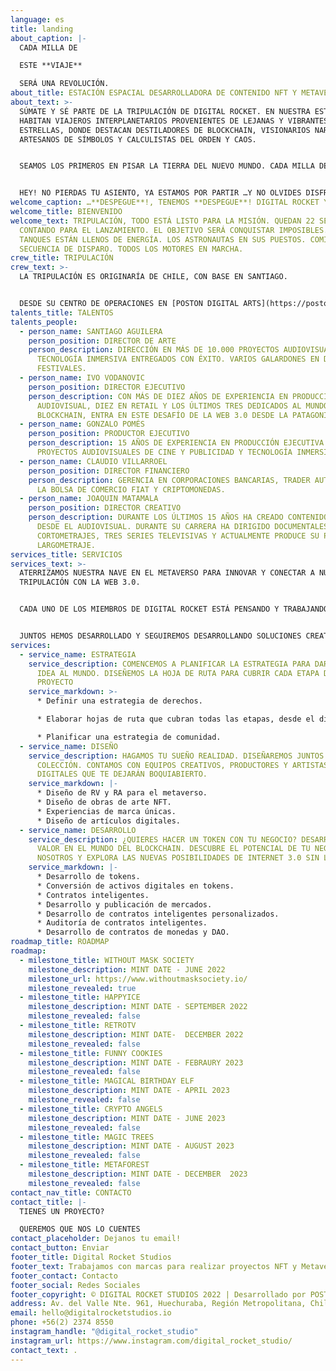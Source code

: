 ```yaml
---
language: es
title: landing
about_caption: |-
  CADA MILLA DE

  ESTE **VIAJE**

  SERÁ UNA REVOLUCIÓN.
about_title: ESTACIÓN ESPACIAL DESARROLLADORA DE CONTENIDO NFT Y METAVERSO
about_text: >-
  SÚMATE Y SÉ PARTE DE LA TRIPULACIÓN DE DIGITAL ROCKET. EN NUESTRA ESTACIÓN
  HABITAN VIAJEROS INTERPLANETARIOS PROVENIENTES DE LEJANAS Y VIBRANTES
  ESTRELLAS, DONDE DESTACAN DESTILADORES DE BLOCKCHAIN, VISIONARIOS NARRADORES,
  ARTESANOS DE SÍMBOLOS Y CALCULISTAS DEL ORDEN Y CAOS.


  SEAMOS LOS PRIMEROS EN PISAR LA TIERRA DEL NUEVO MUNDO. CADA MILLA DE ESTE VIAJE SERÁ UNA REVOLUCIÓN.


  HEY! NO PIERDAS TU ASIENTO, YA ESTAMOS POR PARTIR …Y NO OLVIDES DISFRUTAR DEL PAISAJE… ¿QUÉ DESEA TOMAR?
welcome_caption: …**DESPEGUE**!, TENEMOS **DESPEGUE**! DIGITAL ROCKET YA ESTÁ EN CIELO.
welcome_title: BIENVENIDO
welcome_text: TRIPULACIÓN, TODO ESTÁ LISTO PARA LA MISIÓN. QUEDAN 22 SEGUNDOS Y
  CONTANDO PARA EL LANZAMIENTO. EL OBJETIVO SERÁ CONQUISTAR IMPOSIBLES. LOS
  TANQUES ESTÁN LLENOS DE ENERGÍA. LOS ASTRONAUTAS EN SUS PUESTOS. COMIENZA LA
  SECUENCIA DE DISPARO. TODOS LOS MOTORES EN MARCHA.
crew_title: TRIPULACIÓN
crew_text: >-
  LA TRIPULACIÓN ES ORIGINARÍA DE CHILE, CON BASE EN SANTIAGO. 


  DESDE SU CENTRO DE OPERACIONES EN [POSTON DIGITAL ARTS](https://poston.cl/), HAN CONSTRUIDO EN 20 AÑOS DE HISTORIA UNA EMPRESA SÓLIDA EN EL MUNDO AUDIOVISUAL, TANTO EN PUBLICIDAD COMO EN CINE. HAN LIDERADO PROYECTOS PARA GRANDES MARCAS Y CLIENTES DE TODO EL MUNDO Y ACTUALMENTE ESTÁN LISTOS PARA LA NUEVA AVENTURA QUE SE PRESENTA, EMPRENDER RUMBO AL NUEVO MUNDO. ESE NUEVO MUNDO ESTÁ CONECTADO CON LOS INTERESES QUE TODA LA TRIPULACIÓN VIENE EXPLORANDO DESDE HACE MÁS DE CINCO AÑOS. UN ESPACIO DONDE EL BLOCKCHAIN ES NUESTRO EJE CENTRAL Y NUESTRA MOTIVACIÓN PARA CREAR Y DEJARSE LLEVAR POR LOS MUNDOS QUE PUEDEN VENIR.
talents_title: TALENTOS
talents_people:
  - person_name: SANTIAGO AGUILERA
    person_position: DIRECTOR DE ARTE
    person_description: DIRECCIÓN EN MÁS DE 10.000 PROYECTOS AUDIOVISUALES Y DE
      TECNOLOGÍA INMERSIVA ENTREGADOS CON ÉXITO. VARIOS GALARDONES EN DIVERSOS
      FESTIVALES.
  - person_name: IVO VODANOVIC
    person_position: DIRECTOR EJECUTIVO
    person_description: CON MÁS DE DIEZ AÑOS DE EXPERIENCIA EN PRODUCCIÓN
      AUDIOVISUAL, DIEZ EN RETAIL Y LOS ÚLTIMOS TRES DEDICADOS AL MUNDO
      BLOCKCHAIN, ENTRA EN ESTE DESAFÍO DE LA WEB 3.0 DESDE LA PATAGONIA.
  - person_name: GONZALO POMÉS
    person_position: PRODUCTOR EJECUTIVO
    person_description: 15 AÑOS DE EXPERIENCIA EN PRODUCCIÓN EJECUTIVA PARA
      PROYECTOS AUDIOVISUALES DE CINE Y PUBLICIDAD Y TECNOLOGÍA INMERSIVAS.
  - person_name: CLAUDIO VILLARROEL
    person_position: DIRECTOR FINANCIERO
    person_description: GERENCIA EN CORPORACIONES BANCARIAS, TRADER AUTODIDACTA DE
      LA BOLSA DE COMERCIO FIAT Y CRIPTOMONEDAS.
  - person_name: JOAQUIN MATAMALA
    person_position: DIRECTOR CREATIVO
    person_description: DURANTE LOS ÚLTIMOS 15 AÑOS HA CREADO CONTENIDO DIGITAL
      DESDE EL AUDIOVISUAL. DURANTE SU CARRERA HA DIRIGIDO DOCUMENTALES,
      CORTOMETRAJES, TRES SERIES TELEVISIVAS Y ACTUALMENTE PRODUCE SU PRIMER
      LARGOMETRAJE.
services_title: SERVICIOS
services_text: >-
  ATERRIZAMOS NUESTRA NAVE EN EL METAVERSO PARA INNOVAR Y CONECTAR A NUESTRA
  TRIPULACIÓN CON LA WEB 3.0.


  CADA UNO DE LOS MIEMBROS DE DIGITAL ROCKET ESTÁ PENSANDO Y TRABAJANDO EN EL BLOCKCHAIN Y LA WEB 3.0.


  JUNTOS HEMOS DESARROLLADO Y SEGUIREMOS DESARROLLANDO SOLUCIONES CREATIVAS PARA LOS RETOS DE ESTA NUEVA DIMENSIÓN.
services:
  - service_name: ESTRATEGIA
    service_description: COMENCEMOS A PLANIFICAR LA ESTRATEGIA PARA DAR A CONOCER SU
      IDEA AL MUNDO. DISEÑEMOS LA HOJA DE RUTA PARA CUBRIR CADA ETAPA DE TU
      PROYECTO
    service_markdown: >-
      * Definir una estrategia de derechos.

      * Elaborar hojas de ruta que cubran todas las etapas, desde el diseño hasta el lanzamiento.

      * Planificar una estrategia de comunidad.
  - service_name: DISEÑO
    service_description: HAGAMOS TU SUEÑO REALIDAD. DISEÑAREMOS JUNTOS TU PRÓXIMA
      COLECCIÓN. CONTAMOS CON EQUIPOS CREATIVOS, PRODUCTORES Y ARTISTAS
      DIGITALES QUE TE DEJARÁN BOQUIABIERTO.
    service_markdown: |-
      * Diseño de RV y RA para el metaverso.
      * Diseño de obras de arte NFT.
      * Experiencias de marca únicas.
      * Diseño de artículos digitales.
  - service_name: DESARROLLO
    service_description: ¿QUIERES HACER UN TOKEN CON TU NEGOCIO? DESARROLLAREMOS TU
      VALOR EN EL MUNDO DEL BLOCKCHAIN. DESCUBRE EL POTENCIAL DE TU NEGOCIO CON
      NOSOTROS Y EXPLORA LAS NUEVAS POSIBILIDADES DE INTERNET 3.0 SIN LÍMITES.
    service_markdown: |-
      * Desarrollo de tokens.
      * Conversión de activos digitales en tokens.
      * Contratos inteligentes.
      * Desarrollo y publicación de mercados.
      * Desarrollo de contratos inteligentes personalizados.
      * Auditoría de contratos inteligentes.
      * Desarrollo de contratos de monedas y DAO.
roadmap_title: ROADMAP
roadmap:
  - milestone_title: WITHOUT MASK SOCIETY
    milestone_description: MINT DATE - JUNE 2022
    milestone_url: https://www.withoutmasksociety.io/
    milestone_revealed: true
  - milestone_title: HAPPYICE
    milestone_description: MINT DATE - SEPTEMBER 2022
    milestone_revealed: false
  - milestone_title: RETROTV
    milestone_description: MINT DATE-  DECEMBER 2022
    milestone_revealed: false
  - milestone_title: FUNNY COOKIES
    milestone_description: MINT DATE - FEBRAURY 2023
    milestone_revealed: false
  - milestone_title: MAGICAL BIRTHDAY ELF
    milestone_description: MINT DATE - APRIL 2023
    milestone_revealed: false
  - milestone_title: CRYPTO ANGELS
    milestone_description: MINT DATE - JUNE 2023
    milestone_revealed: false
  - milestone_title: MAGIC TREES
    milestone_description: MINT DATE - AUGUST 2023
    milestone_revealed: false
  - milestone_title: METAFOREST
    milestone_description: MINT DATE - DECEMBER  2023
    milestone_revealed: false
contact_nav_title: CONTACTO
contact_title: |-
  TIENES UN PROYECTO?

  QUEREMOS QUE NOS LO CUENTES
contact_placeholder: Dejanos tu email!
contact_button: Enviar
footer_title: Digital Rocket Studios
footer_text: Trabajamos con marcas para realizar proyectos NFT y Metaverso.
footer_contact: Contacto
footer_social: Redes Sociales
footer_copyright: © DIGITAL ROCKET STUDIOS 2022 | Desarrollado por POSTON DIGITAL ARTS
address: Av. del Valle Nte. 961, Huechuraba, Región Metropolitana, Chile
email: hello@digitalrocketstudios.io
phone: +56(2) 2374 8550
instagram_handle: "@digital_rocket_studio"
instagram_url: https://www.instagram.com/digital_rocket_studio/
contact_text: .
---
```

